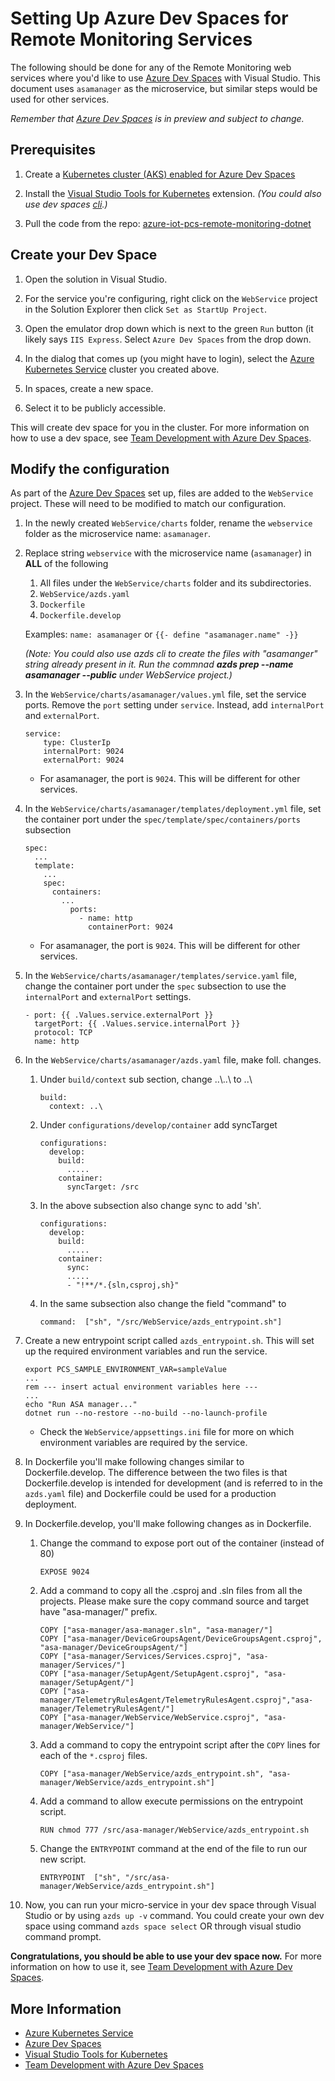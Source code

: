 Setting Up Azure Dev Spaces for Remote Monitoring Services
==========================================================

The following should be done for any of the Remote Monitoring web services where you'd like to use [Azure Dev Spaces][azds] with Visual Studio. This document uses `asamanager` as the microservice, but similar steps would be used for other services.

*Remember that [Azure Dev Spaces][azds] is in preview and subject to change.*

## Prerequisites

1. Create a [Kubernetes cluster (AKS) enabled for Azure Dev Spaces](https://docs.microsoft.com/en-us/azure/dev-spaces/get-started-netcore-visualstudio#create-a-kubernetes-cluster-enabled-for-azure-dev-spaces)


1. Install the [Visual Studio Tools for Kubernetes][azds-vs] extension. *(You could also use dev spaces [cli](https://docs.microsoft.com/en-us/azure/dev-spaces/get-started-netcore).)*

1. Pull the code from the repo: [azure-iot-pcs-remote-monitoring-dotnet](https://github.com/Azure/azure-iot-pcs-remote-monitoring-dotnet)


## Create your Dev Space

1. Open the solution in Visual Studio.

1. For the service you're configuring, right click on the `WebService` project in the Solution Explorer then click `Set as StartUp Project`.

1. Open the emulator drop down which is next to the green `Run` button (it likely says `IIS Express`. Select `Azure Dev Spaces` from the drop down.

1. In the dialog that comes up (you might have to login), select the [Azure Kubernetes Service][aks] cluster you created above.

1. In spaces, create a new space. 

1. Select it to be publicly accessible.

This will create dev space for you in the cluster. For more information on how to use a dev space, see [Team Development with Azure Dev Spaces][azds-team]. 


## Modify the configuration

As part of the [Azure Dev Spaces][azds] set up, files are added to the `WebService` project. These will need to be modified to match our configuration.

1. In the newly created `WebService/charts` folder, rename the `webservice` folder as the microservice name: `asamanager`.
    
1. Replace string `webservice` with the microservice name (`asamanager`) in **ALL** of the following
    1. All files under the `WebService/charts` folder and its subdirectories.
    1. `WebService/azds.yaml`
    1. `Dockerfile`
    1. `Dockerfile.develop`
    
    Examples:
        ```
        name: asamanager
        ```
        or 
        ```
        {{- define "asamanager.name" -}}
        ``` 
        
    *(Note: You could also use azds cli to create the files with "asamanger" string already present in it. Run the commnad **azds prep --name asamanager --public** under WebService project.)*

1. In the `WebService/charts/asamanager/values.yml` file, set the service ports. Remove the `port` setting under `service`. Instead, add `internalPort` and `externalPort`.
    ```
    service:
        type: ClusterIp
        internalPort: 9024
        externalPort: 9024
    ```
    - For asamanager, the port is `9024`. This will be different for other services.

1. In the `WebService/charts/asamanager/templates/deployment.yml` file, set the container port under the `spec/template/spec/containers/ports` subsection 
    ```
    spec:
      ...
      template:
        ...
        spec:
          containers:
            ...
              ports:
                - name: http
                  containerPort: 9024
    ```
    - For asamanager, the port is `9024`. This will be different for other services.

1. In the `WebService/charts/asamanager/templates/service.yaml` file, change the container port under the `spec` subsection to use the `internalPort` and `externalPort` settings.
    ```
    - port: {{ .Values.service.externalPort }}
      targetPort: {{ .Values.service.internalPort }}
      protocol: TCP
      name: http
    ```
    
1. In the `WebService/charts/asamanager/azds.yaml` file, make foll. changes.    
    1. Under `build/context` sub section, change ..\\..\ to ..\\
        ```
        build:
          context: ..\
        ```
    1. Under `configurations/develop/container` add syncTarget
        ```
        configurations:
          develop:
            build:
              .....
            container:
              syncTarget: /src
        ```
    1. In the above subsection also change sync to add 'sh'.
        ```
        configurations:
          develop:
            build:
              .....
            container:
              sync:
              .....
              - "!**/*.{sln,csproj,sh}"
        ```
    1. In the same subsection also change the field "command" to 
        ```
        command:  ["sh", "/src/WebService/azds_entrypoint.sh"]
        ```

1. Create a new entrypoint script called `azds_entrypoint.sh`. This will set up the required environment variables and run the service.
    ```
    export PCS_SAMPLE_ENVIRONMENT_VAR=sampleValue
    ...
    rem --- insert actual environment variables here ---
    ...
    echo "Run ASA manager..."
    dotnet run --no-restore --no-build --no-launch-profile
    ```
    - Check the `WebService/appsettings.ini` file for more on which environment variables are required by the service.

1.	In Dockerfile you'll make following changes similar to Dockerfile.develop. The difference between the two files is that Dockerfile.develop is intended for development (and is referred to in the `azds.yaml` file) and Dockerfile could be used for a production deployment.

1. In Dockerfile.develop, you'll make following changes as in Dockerfile. 
    1. Change the command to expose port out of the container (instead of 80)
        ```
        EXPOSE 9024
        ```
    1. Add a command to copy all the .csproj and .sln files from all the projects. Please make sure the copy command source and target have "asa-manager\/" prefix.
        ```
        COPY ["asa-manager/asa-manager.sln", "asa-manager/"]
        COPY ["asa-manager/DeviceGroupsAgent/DeviceGroupsAgent.csproj", "asa-manager/DeviceGroupsAgent/"]
        COPY ["asa-manager/Services/Services.csproj", "asa-manager/Services/"]
        COPY ["asa-manager/SetupAgent/SetupAgent.csproj", "asa-manager/SetupAgent/"]
        COPY ["asa-manager/TelemetryRulesAgent/TelemetryRulesAgent.csproj","asa-manager/TelemetryRulesAgent/"]
        COPY ["asa-manager/WebService/WebService.csproj", "asa-manager/WebService/"]
        ```
    1. Add a command to copy the entrypoint script after the `COPY` lines for each of the `*.csproj` files.
        ```
        COPY ["asa-manager/WebService/azds_entrypoint.sh", "asa-manager/WebService/azds_entrypoint.sh"]
        ```
    1. Add a command to allow execute permissions on the entrypoint script.
        ```
        RUN chmod 777 /src/asa-manager/WebService/azds_entrypoint.sh
        ```
    1. Change the `ENTRYPOINT` command at the end of the file to run our new script.
        ```
        ENTRYPOINT  ["sh", "/src/asa-manager/WebService/azds_entrypoint.sh"]
        ```
1. Now, you can run your micro-service in your dev space through Visual Studio or by using `azds up -v` command. You could create your own dev space using command `azds space select` OR through visual studio command prompt. 

**Congratulations, you should be able to use your dev space now.**
For more information on how to use it, see [Team Development with Azure Dev Spaces][azds-team]. 


## More Information
- [Azure Kubernetes Service][aks]
- [Azure Dev Spaces][azds]
- [Visual Studio Tools for Kubernetes][azds-vs]
- [Team Development with Azure Dev Spaces][azds-team]



[aks]: https://azure.microsoft.com/en-us/services/kubernetes-service
[azds]: https://docs.microsoft.com/en-us/azure/dev-spaces/azure-dev-spaces
[azds-vs]: https://aka.ms/get-azds-visualstudio
[azds-team]: https://docs.microsoft.com/en-us/azure/dev-spaces/team-development-netcore-visualstudio
